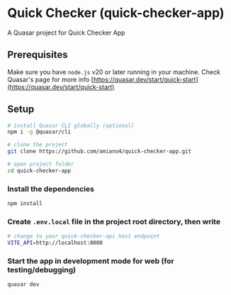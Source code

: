 # Quick Checker (quick-checker-app)

A Quasar project for Quick Checker App

## Prerequisites

Make sure you have `node.js` v20 or later running in your machine. Check Quasar's page for more info [https://quasar.dev/start/quick-start](https://quasar.dev/start/quick-start)

## Setup

```bash
# install Quasar CLI globally (optional)
npm i -g @quasar/cli

# clone the project
git clone https://github.com/amiano4/quick-checker-app.git

# open project folder
cd quick-checker-app
```

### Install the dependencies

```bash
npm install
```

### Create `.env.local` file in the project root directory, then write

```bash
# change to your quick-checker-api host endpoint
VITE_API=http://localhost:8000
```

### Start the app in development mode for web (for testing/debugging)

```bash
quasar dev
```
